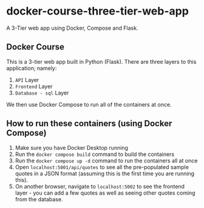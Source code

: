 # docker-course-three-tier-web-app
A 3-Tier web app using Docker, Compose and Flask.

## Docker Course

This is a 3-tier web app built in Python (Flask).  There are three layers to this
application; namely:

1. `API` Layer
2. `Frontend` Layer
3. `Database - sql` Layer

We then use Docker Compose to run all of the containers at once.

## How to run these containers (using Docker Compose)

1. Make sure you have Docker Desktop running
2. Run the `docker compose build` command to build the containers
3. Run the `docker compose up -d` command to run the containers all at once
4. Open `localhost:5001/api/quotes` to see all the pre-populated sample quotes in a JSON format (assuming this is the first time you are running this).
5. On another browser, navigate to `localhost:5002` to see the frontend layer - you can add a few quotes as well as seeing other quotes coming from the database.
